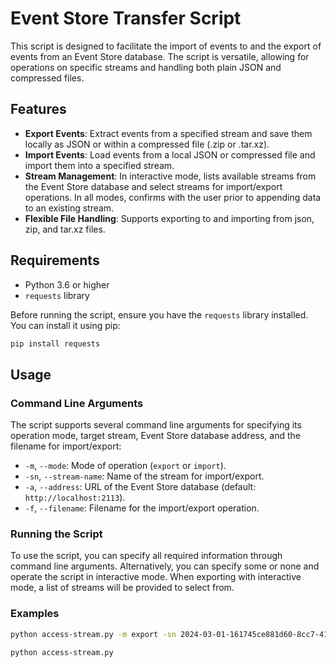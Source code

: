 # Event Store Transfer Script

This script is designed to facilitate the import of events to and the export of events from an Event Store database. The script is versatile, allowing for operations on specific streams and handling both plain JSON and compressed files.

## Features

- **Export Events**: Extract events from a specified stream and save them locally as JSON or within a compressed file (.zip or .tar.xz).
- **Import Events**: Load events from a local JSON or compressed file and import them into a specified stream.
- **Stream Management**: In interactive mode, lists available streams from the Event Store database and select streams for import/export operations. In all modes, confirms with the user prior to appending data to an existing stream.
- **Flexible File Handling**: Supports exporting to and importing from json, zip, and tar.xz files.

## Requirements

- Python 3.6 or higher
- `requests` library

Before running the script, ensure you have the `requests` library installed. You can install it using pip:

```bash
pip install requests
```

## Usage

### Command Line Arguments

The script supports several command line arguments for specifying its operation mode, target stream, Event Store database address, and the filename for import/export:

- `-m`, `--mode`: Mode of operation (`export` or `import`).
- `-sn`, `--stream-name`: Name of the stream for import/export.
- `-a`, `--address`: URL of the Event Store database (default: `http://localhost:2113`).
- `-f`, `--filename`: Filename for the import/export operation.

### Running the Script

To use the script, you can specify all required information through command line arguments. Alternatively, you can specify some or none and operate the script in interactive mode. When exporting with interactive mode, a list of streams will be provided to select from.

### Examples

```bash
python access-stream.py -m export -sn 2024-03-01-161745ce881d60-8cc7-4110-a268-c5298d2b165b -f coffee_example.json
```

```bash
python access-stream.py
```